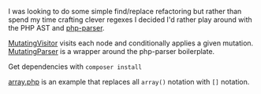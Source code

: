 I was looking to do some simple find/replace refactoring but rather than spend my time crafting clever regexes
I decided I'd rather play around with the PHP AST and [php-parser](https://github.com/nikic/PHP-Parser).

[MutatingVisitor](lib/MutatingVisitor.php) visits each node and conditionally applies a given mutation.
[MutatingParser](lib/MutatingParser.php) is a wrapper around the php-parser boilerplate.

Get dependencies with `composer install`

[array.php](batch/array.php) is an example that replaces all `array()` notation with `[]` notation.

